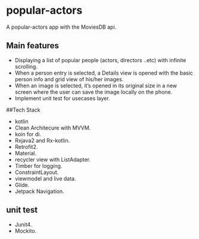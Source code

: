 # popular-actors
A popular-actors app with the MoviesDB api.

## Main features
- Displaying a list of popular people (actors, directors ..etc) with infinite scrolling.
- When a person entry is selected, a Details view is opened with the basic person info and grid view of his/her images.
- When an image is selected, it’s opened in its original size in a new screen where the user can save the image locally on the phone.
- Implement unit test for usecases layer.

##Tech Stack
- kotlin 
- Clean Architecure with MVVM.
- koin for di.
- Rxjava2 and Rx-kotlin.
- Retrofit2.
- Material.
- recycler view with ListAdapter.
- Timber for logging.
- ConstraintLayout.
- viewmodel and live data.
- Glide.
- Jetpack Navigation.

## unit test
- Junit4.
- Mockito.



 
